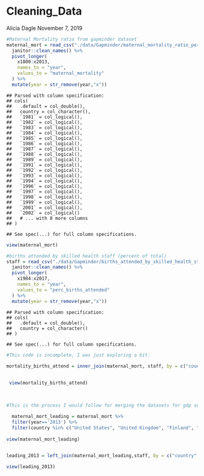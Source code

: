 Cleaning\_Data
================
Alicia Dagle
November 7, 2019

``` r
#Maternal Mortality ratio from gapminder dataset
maternal_mort = read_csv("./data/Gapminder/maternal_mortality_ratio_per_100000_live_births.csv") %>% 
  janitor::clean_names() %>% 
  pivot_longer(
    x1800:x2013,
    names_to = "year",
    values_to = "maternal_mortality"
  ) %>% 
  mutate(year = str_remove(year,"x"))
```

    ## Parsed with column specification:
    ## cols(
    ##   .default = col_double(),
    ##   country = col_character(),
    ##   `1981` = col_logical(),
    ##   `1982` = col_logical(),
    ##   `1983` = col_logical(),
    ##   `1984` = col_logical(),
    ##   `1985` = col_logical(),
    ##   `1986` = col_logical(),
    ##   `1987` = col_logical(),
    ##   `1988` = col_logical(),
    ##   `1989` = col_logical(),
    ##   `1991` = col_logical(),
    ##   `1992` = col_logical(),
    ##   `1993` = col_logical(),
    ##   `1994` = col_logical(),
    ##   `1996` = col_logical(),
    ##   `1997` = col_logical(),
    ##   `1998` = col_logical(),
    ##   `1999` = col_logical(),
    ##   `2001` = col_logical(),
    ##   `2002` = col_logical()
    ##   # ... with 8 more columns
    ## )

    ## See spec(...) for full column specifications.

``` r
view(maternal_mort)
```

``` r
#births attended by skilled health staff (percent of total)
staff = read_csv("./data/Gapminder/births_attended_by_skilled_health_staff_percent_of_total.csv")  %>% 
  janitor::clean_names() %>% 
  pivot_longer(
    x1984:x2017,
    names_to = "year",
    values_to = "perc_births_attended"
  ) %>% 
  mutate(year = str_remove(year,"x"))
```

    ## Parsed with column specification:
    ## cols(
    ##   .default = col_double(),
    ##   country = col_character()
    ## )

    ## See spec(...) for full column specifications.

``` r
#This code is incomplete, I was just exploring a bit:
  
mortality_births_attend = inner_join(maternal_mort, staff, by = c("country","year")) 

  
 view(mortality_births_attend) 
  

  
#This is the process I would follow for merging the datasets for gdp sepnding, healthcare spending, and individual cost  (except this is done for the births attended here)
  
  maternal_mort_leading = maternal_mort %>%
  filter(year=='2013') %>% 
  filter(country %in% c("United States", "United Kingdom", "Finland", "Canada","Germany", "New Zealand", "Norway", "China", "Netherlands", "Switzerland", "Singapore", "Japan", "Luxembourg", "Hong Kong", "Qatar"))
  
view(maternal_mort_leading)


leading_2013 = left_join(maternal_mort_leading,staff, by = c("country","year"))

view(leading_2013)
```
